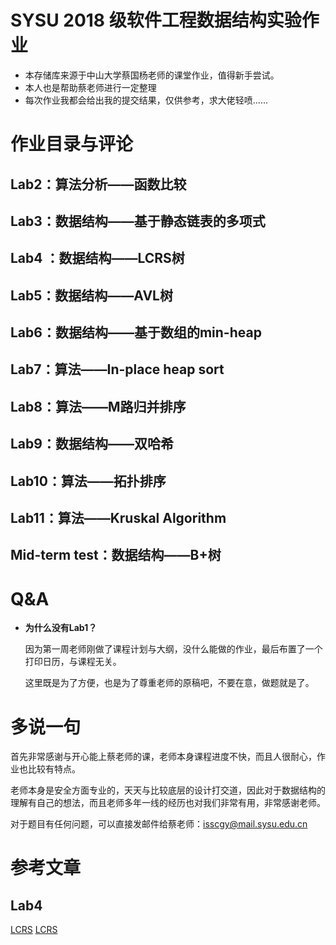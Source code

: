 # SYSU 2018 级软件工程数据结构实验作业

* 本存储库来源于中山大学蔡国杨老师的课堂作业，值得新手尝试。
* 本人也是帮助蔡老师进行一定整理
* 每次作业我都会给出我的提交结果，仅供参考，求大佬轻喷......

# 作业目录与评论

## Lab2：算法分析——函数比较

## Lab3：数据结构——基于静态链表的多项式

## Lab4 ：数据结构——LCRS树

## Lab5：数据结构——AVL树

## Lab6：数据结构——基于数组的min-heap

## Lab7：算法——In-place heap sort

## Lab8：算法——M路归并排序

## Lab9：数据结构——双哈希

## Lab10：算法——拓扑排序

## Lab11：算法——Kruskal Algorithm

## Mid-term test：数据结构——B+树

# Q&A

* **为什么没有Lab1？**

    因为第一周老师刚做了课程计划与大纲，没什么能做的作业，最后布置了一个打印日历，与课程无关。
    
    这里既是为了方便，也是为了尊重老师的原稿吧，不要在意，做题就是了。



# 多说一句

首先非常感谢与开心能上蔡老师的课，老师本身课程进度不快，而且人很耐心，作业也比较有特点。

老师本身是安全方面专业的，天天与比较底层的设计打交道，因此对于数据结构的理解有自己的想法，而且老师多年一线的经历也对我们非常有用，非常感谢老师。

对于题目有任何问题，可以直接发邮件给蔡老师：isscgy@mail.sysu.edu.cn

# 参考文章

## Lab4
[LCRS](https://stackoverflow.com/questions/14015525/what-is-the-left-child-right-sibling-representation-of-a-tree-why-would-you-us)
[LCRS](http://skypacer210.github.io/2014/05/16/lcrs-and-certificate-store/)